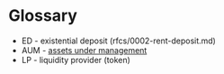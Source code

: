 # Glossary

- ED - existential deposit (rfcs/0002-rent-deposit.md)
- AUM - [assets under management](https://www.investopedia.com/terms/a/aum.asp)
- LP - liquidity provider (token)